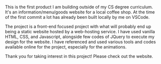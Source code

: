 This is the first product I am building outside of my CS degree curriculum. It's an information/menu/goods website for a local coffee shop. At the time of the first commit a lot has already been built locally by me on VSCode.

The project is a front-end focused project with what will probably end up being a static website hosted by a web-hosting service. I have used vanilla HTML, CSS, and Javascript, alongside few codes of JQuery to execute my design for the website. I have referenced and used various tools and codes available online for the project, especially for the animations.

Thank you for taking interest in this project! Please check out the website.
